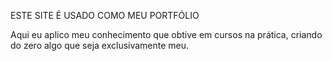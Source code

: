 ESTE SITE É USADO COMO MEU PORTFÓLIO

Aqui eu aplico meu conhecimento que obtive em cursos na prática, criando do zero algo que seja exclusivamente meu. 
